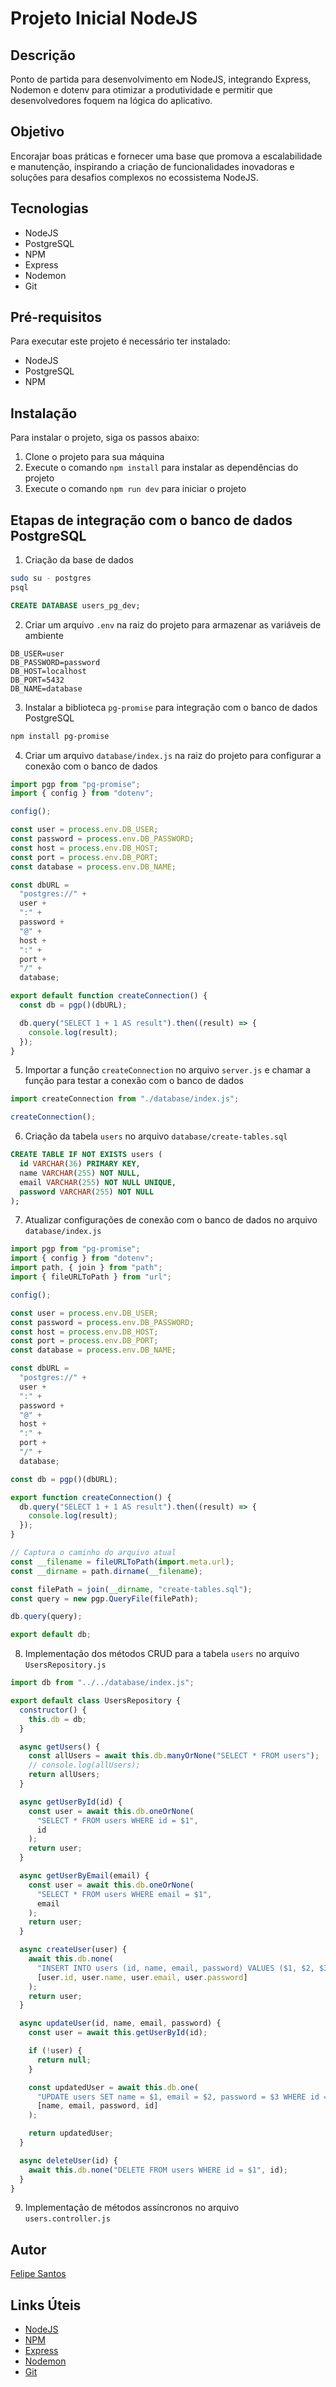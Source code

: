 # Projeto Inicial NodeJS

## Descrição

Ponto de partida para desenvolvimento em NodeJS, integrando Express, Nodemon e dotenv para otimizar a produtividade e permitir que desenvolvedores foquem na lógica do aplicativo.

## Objetivo

Encorajar boas práticas e fornecer uma base que promova a escalabilidade e manutenção, inspirando a criação de funcionalidades inovadoras e soluções para desafios complexos no ecossistema NodeJS.

## Tecnologias

- NodeJS
- PostgreSQL
- NPM
- Express
- Nodemon
- Git

## Pré-requisitos

Para executar este projeto é necessário ter instalado:

- NodeJS
- PostgreSQL
- NPM

## Instalação

Para instalar o projeto, siga os passos abaixo:

1. Clone o projeto para sua máquina
2. Execute o comando `npm install` para instalar as dependências do projeto
3. Execute o comando `npm run dev` para iniciar o projeto

## Etapas de integração com o banco de dados PostgreSQL

1. Criação da base de dados

```bash
sudo su - postgres
psql
```

```sql
CREATE DATABASE users_pg_dev;
```

2. Criar um arquivo `.env` na raiz do projeto para armazenar as variáveis de ambiente

```env
DB_USER=user
DB_PASSWORD=password
DB_HOST=localhost
DB_PORT=5432
DB_NAME=database
```

3. Instalar a biblioteca `pg-promise` para integração com o banco de dados PostgreSQL

```bash
npm install pg-promise
```

4. Criar um arquivo `database/index.js` na raiz do projeto para configurar a conexão com o banco de dados

```javascript
import pgp from "pg-promise";
import { config } from "dotenv";

config();

const user = process.env.DB_USER;
const password = process.env.DB_PASSWORD;
const host = process.env.DB_HOST;
const port = process.env.DB_PORT;
const database = process.env.DB_NAME;

const dbURL =
  "postgres://" +
  user +
  ":" +
  password +
  "@" +
  host +
  ":" +
  port +
  "/" +
  database;

export default function createConnection() {
  const db = pgp()(dbURL);

  db.query("SELECT 1 + 1 AS result").then((result) => {
    console.log(result);
  });
}
```

5. Importar a função `createConnection` no arquivo `server.js` e chamar a função para testar a conexão com o banco de dados

```javascript
import createConnection from "./database/index.js";

createConnection();
```

6. Criação da tabela `users` no arquivo `database/create-tables.sql`

```sql
CREATE TABLE IF NOT EXISTS users (
  id VARCHAR(36) PRIMARY KEY,
  name VARCHAR(255) NOT NULL,
  email VARCHAR(255) NOT NULL UNIQUE,
  password VARCHAR(255) NOT NULL
);
```

7. Atualizar configurações de conexão com o banco de dados no arquivo `database/index.js`

```javascript
import pgp from "pg-promise";
import { config } from "dotenv";
import path, { join } from "path";
import { fileURLToPath } from "url";

config();

const user = process.env.DB_USER;
const password = process.env.DB_PASSWORD;
const host = process.env.DB_HOST;
const port = process.env.DB_PORT;
const database = process.env.DB_NAME;

const dbURL =
  "postgres://" +
  user +
  ":" +
  password +
  "@" +
  host +
  ":" +
  port +
  "/" +
  database;

const db = pgp()(dbURL);

export function createConnection() {
  db.query("SELECT 1 + 1 AS result").then((result) => {
    console.log(result);
  });
}

// Captura o caminho do arquivo atual
const __filename = fileURLToPath(import.meta.url);
const __dirname = path.dirname(__filename);

const filePath = join(__dirname, "create-tables.sql");
const query = new pgp.QueryFile(filePath);

db.query(query);

export default db;
```

8. Implementação dos métodos CRUD para a tabela `users` no arquivo `UsersRepository.js`

```javascript
import db from "../../database/index.js";

export default class UsersRepository {
  constructor() {
    this.db = db;
  }

  async getUsers() {
    const allUsers = await this.db.manyOrNone("SELECT * FROM users");
    // console.log(allUsers);
    return allUsers;
  }

  async getUserById(id) {
    const user = await this.db.oneOrNone(
      "SELECT * FROM users WHERE id = $1",
      id
    );
    return user;
  }

  async getUserByEmail(email) {
    const user = await this.db.oneOrNone(
      "SELECT * FROM users WHERE email = $1",
      email
    );
    return user;
  }

  async createUser(user) {
    await this.db.none(
      "INSERT INTO users (id, name, email, password) VALUES ($1, $2, $3, $4)",
      [user.id, user.name, user.email, user.password]
    );
    return user;
  }

  async updateUser(id, name, email, password) {
    const user = await this.getUserById(id);

    if (!user) {
      return null;
    }

    const updatedUser = await this.db.one(
      "UPDATE users SET name = $1, email = $2, password = $3 WHERE id = $4 RETURNING *",
      [name, email, password, id]
    );

    return updatedUser;
  }

  async deleteUser(id) {
    await this.db.none("DELETE FROM users WHERE id = $1", id);
  }
}
```

9. Implementação de métodos assíncronos no arquivo `users.controller.js`

## Autor

[Felipe Santos](https://github.com/FelipeSantos92Dev)

## Links Úteis

- [NodeJS](https://nodejs.org/en/)
- [NPM](https://www.npmjs.com/)
- [Express](https://expressjs.com/)
- [Nodemon](https://nodemon.io/)
- [Git](https://git-scm.com/)
